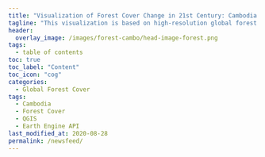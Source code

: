 ```yaml
---
title: "Visualization of Forest Cover Change in 21st Century: Cambodia Case"
tagline: "This visualization is based on high-resolution global forest cover data developed by Hansan et al (2013)."
header:
  overlay_image: /images/forest-cambo/head-image-forest.png
tags:
  - table of contents
toc: true
toc_label: "Content"
toc_icon: "cog"
categories:
  - Global Forest Cover
tags:
  - Cambodia
  - Forest Cover
  - QGIS
  - Earth Engine API
last_modified_at: 2020-08-28
permalink: /newsfeed/
---
```

